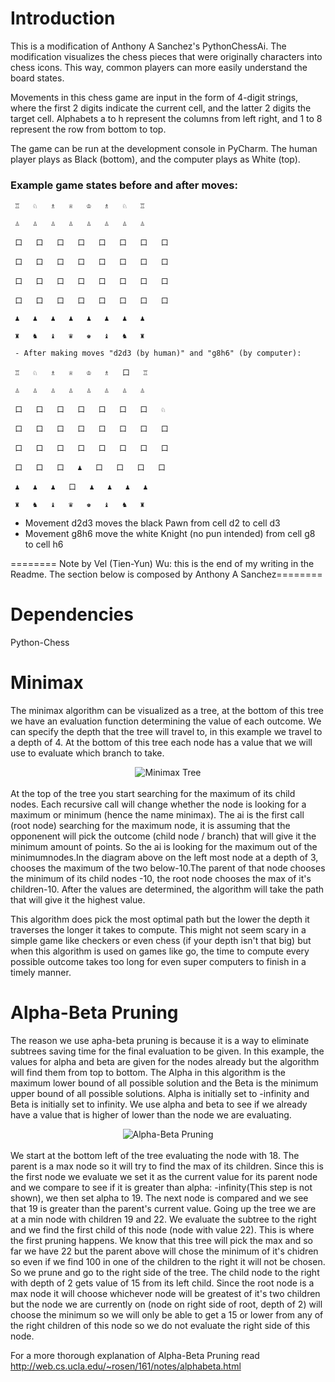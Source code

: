 # Introduction

This is a modification of Anthony A Sanchez's PythonChessAi. The modification visualizes the chess pieces that were originally characters into chess icons. This way, common players can more easily understand the board states.

Movements in this chess game are input in the form of 4-digit strings, where the first 2 digits indicate the current cell, and the latter 2 digits the target cell. Alphabets a to h represent the columns from left right, and 1 to 8 represent the row from bottom to top.

The game can be run at the development console in PyCharm. The human player plays as Black (bottom), and the computer plays as White (top).


### Example game states before and after moves:
```
 ♖   ♘   ♗   ♕   ♔   ♗   ♘   ♖ 
 
 ♙   ♙   ♙   ♙   ♙   ♙   ♙   ♙ 
 
 口   口   口   口   口   口   口   口 
 
 口   口   口   口   口   口   口   口 
 
 口   口   口   口   口   口   口   口 
 
 口   口   口   口   口   口   口   口 
 
 ♟   ♟   ♟   ♟   ♟   ♟   ♟   ♟ 
 
 ♜   ♞   ♝   ♛   ♚   ♝   ♞   ♜ 
 
 - After making moves "d2d3 (by human)" and "g8h6" (by computer):
	
 ♖   ♘   ♗   ♕   ♔   ♗   口   ♖ 
 
 ♙   ♙   ♙   ♙   ♙   ♙   ♙   ♙ 
 
 口   口   口   口   口   口   口   ♘ 
 
 口   口   口   口   口   口   口   口 
 
 口   口   口   口   口   口   口   口 
 
 口   口   口   ♟   口   口   口   口 
 
 ♟   ♟   ♟   口   ♟   ♟   ♟   ♟ 
 
 ♜   ♞   ♝   ♛   ♚   ♝   ♞   ♜ 
```
- Movement d2d3 moves the black Pawn from cell d2 to cell d3
- Movement g8h6 move the white Knight (no pun intended) from cell g8 to cell h6


======== Note by Vel (Tien-Yun) Wu: this is the end of my writing in the Readme. The section below is composed by Anthony A Sanchez========


# Dependencies
Python-Chess

# Minimax
The minimax algorithm can be visualized as a tree, at the bottom of this tree we have an evaluation function determining the value of each outcome. We can specify the depth that the tree will travel to, in this example we travel to a depth of 4.
At the bottom of this tree each node has a value that we will use to evaluate which branch to take. 
<div align="center">
  <img alt="Minimax Tree" src="doc/Minimax.png"><br><br>
</div>
At the top of the tree you start searching for the maximum of its child nodes. Each recursive call will change whether the node is looking for a maximum or minimum (hence the name minimax). The ai is the first call (root node) searching for the maximum node, it is assuming that the opponenent will 
pick the outcome (child node / branch) that will give it the minimum amount of points. So the ai is looking for the maximum out of the
minimumnodes.In the diagram above on the left most node at a depth of 3, chooses the maximum of the two below-10.The parent of that node chooses the minimum of its child nodes -10, the root node chooses the max of it's children-10. After the values are determined, the algorithm will take the path that will give it the highest value.

This algorithm does pick the most optimal path but the lower the depth it traverses the longer it takes to compute. This might not seem scary in a simple game like checkers or even chess (if your depth isn't that big) but when this algorithm is used on games like go, the time to compute every possible outcome takes too long for even super computers to finish in a timely manner.

# Alpha-Beta Pruning
The reason we use apha-beta pruning is because it is a way to eliminate subtrees saving time for the final evaluation to be given.
In this example, the values for alpha and beta are given for the nodes already but the algorithm will find them from top to bottom.
The Alpha in this algorithm is the maximum lower bound of all possible solution and the Beta is the minimum upper bound of all possible solutions. Alpha is initially set to -infinity and Beta is initially set to infinity. We use alpha and beta to see if we already have a
value that is higher of lower than the node we are evaluating.
<div align="center">
  <img alt="Alpha-Beta Pruning" src="doc/AlphaBetaPruning.png"><br><br>
</div>
We start at the bottom left of the tree evaluating the node with 18. The parent is a max node so it will try to find the max of its children. Since this is the first node we evaluate we set it as the current value for its parent node and we compare to see if it is greater than alpha: -infinity(This step is not shown), we then set alpha to 19. The next node is compared and we see that 19 is greater than the parent's current value. Going up the tree we are at a min node with children 19 and 22. We evaluate the subtree to the right and we find the first child of this node (node with value 22). This is where the first pruning happens. We know that this tree will pick the max and so far we have 22 but the parent above will chose the minimum of it's chidren so even if we find 100 in one of the children to the right it will not be chosen. So we prune and go to the right side of the tree. The child node to the right with depth of 2 gets value of 15 from its left child. Since the root node is a max node it will choose whichever node will be greatest of it's two children  but the node we are currently on (node on right side of root, depth of 2) will choose the minimum so we will only be able to get a 15 or lower from any of the right children of this node so we do not evaluate the right side of this node.

For a more thorough explanation of Alpha-Beta Pruning read http://web.cs.ucla.edu/~rosen/161/notes/alphabeta.html
